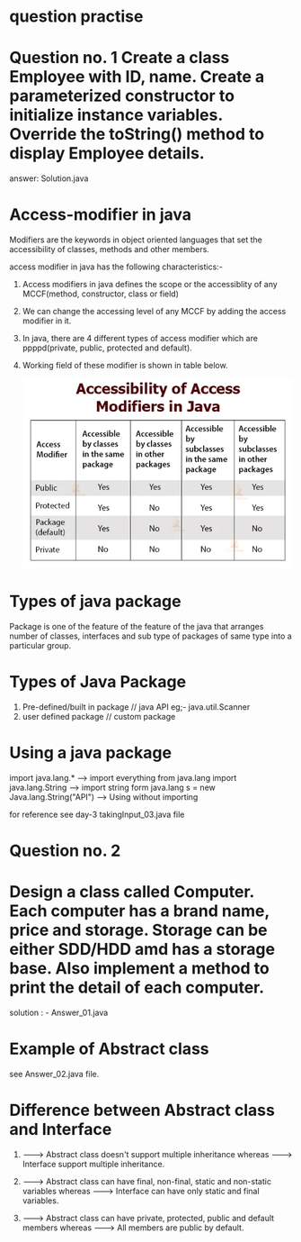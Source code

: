 # question practise

# Question no. 1 Create a class Employee with ID, name. Create a parameterized constructor to initialize instance variables. Override the toString() method to display Employee details.

answer: Solution.java

# Access-modifier in java

Modifiers are the keywords in object oriented languages that set the accessibility of classes, methods and other members.

access modifier in java has the following characteristics:-

1. Access modifiers in java defines the scope or the accessiblity of any MCCF(method, constructor, class or field)
2. We can change the accessing level of any MCCF by adding the access modifier in it.
3. In java, there are 4 different types of access modifier which are ppppd(private, public, protected and default).

4. Working field of these modifier is shown in table below.

   ![CHEESE!](access-modifier.webp)

# Types of java package

Package is one of the feature of the feature of the java that arranges number of classes, interfaces and sub type of packages of same type into a particular group.

# Types of Java Package

1. Pre-defined/built in package // java API eg;- java.util.Scanner
2. user defined package // custom package

# Using a java package

import java.lang.\* --> import everything from java.lang
import java.lang.String --> import string form java.lang
s = new Java.lang.String("API") --> Using without importing

for reference see day-3 takingInput_03.java file

# Question no. 2

# Design a class called Computer. Each computer has a brand name, price and storage. Storage can be either SDD/HDD amd has a storage base. Also implement a method to print the detail of each computer.

solution : - Answer_01.java

# Example of Abstract class

see Answer_02.java file.

# Difference between Abstract class and Interface

1. ---> Abstract class doesn't support multiple inheritance whereas
   ---> Interface support multiple inheritance.
2. ---> Abstract class can have final, non-final, static and non-static variables whereas
   ---> Interface can have only static and final variables.

3. ---> Abstract class can have private, protected, public and default members whereas
   ---> All members are public by default.
